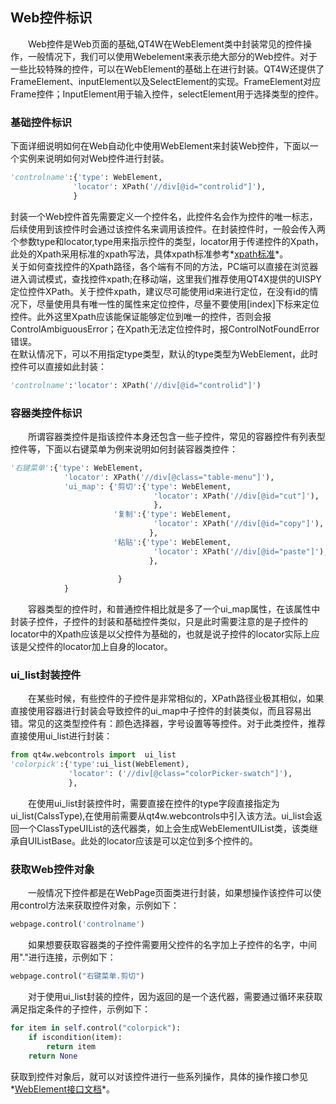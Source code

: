 
## Web控件标识

　　Web控件是Web页面的基础,QT4W在WebElement类中封装常见的控件操作，一般情况下，我们可以使用Webelement来表示绝大部分的Web控件。对于一些比较特殊的控件，可以在WebElement的基础上在进行封装。QT4W还提供了FrameElement、inputElement以及SelectElement的实现。FrameElement对应Frame控件；InputElement用于输入控件，selectElement用于选择类型的控件。

###  基础控件标识
下面详细说明如何在Web自动化中使用WebElement来封装Web控件，下面以一个实例来说明如何对Web控件进行封装。
```python
'controlname':{'type': WebElement,
              'locator': XPath('//div[@id="controlid"]'),
              }
```
封装一个Web控件首先需要定义一个控件名，此控件名会作为控件的唯一标志，后续使用到该控件时会通过该控件名来调用该控件。在封装控件时，一般会传入两个参数type和locator,type用来指示控件的类型，locator用于传递控件的Xpath，此处的Xpath采用标准的xpath写法，具体xpath标准参考*[xpath标准][2]*。</br>
关于如何查找控件的Xpath路径，各个端有不同的方法，PC端可以直接在浏览器进入调试模式，查找控件xpath;在移动端，这里我们推荐使用QT4X提供的UISPY定位控件XPath。关于控件xpath，建议尽可能使用id来进行定位，在没有id的情况下，尽量使用具有唯一性的属性来定位控件，尽量不要使用[index]下标来定位控件。此外这里Xpath应该能保证能够定位到唯一的控件，否则会报ControlAmbiguousError；在Xpath无法定位控件时，报ControlNotFoundError错误。</br>
 在默认情况下，可以不用指定type类型，默认的type类型为WebElement，此时控件可以直接如此封装：
```python
'controlname':'locator': XPath('//div[@id="controlid"]')
```
### 容器类控件标识
　　所谓容器类控件是指该控件本身还包含一些子控件，常见的容器控件有列表型控件等，下面以右键菜单为例来说明如何封装容器类控件：
```python
'右键菜单':{'type': WebElement,
            'locator': XPath('//div[@class="table-menu"]'),
            'ui_map': {'剪切':{'type': WebElement,
                                'locator': XPath('//div[@id="cut"]'),
                                },
                       '复制':{'type': WebElement,
                                'locator': XPath('//div[@id="copy"]'),
                               },
                       '粘贴':{'type': WebElement,
                                'locator': XPath('//div[@id="paste"]'),
                               },
                                  
                        }
            }
```
　　容器类型的控件时，和普通控件相比就是多了一个ui_map属性，在该属性中封装子控件，子控件的封装和基础控件类似，只是此时需要注意的是子控件的locator中的Xpath应该是以父控件为基础的，也就是说子控件的locator实际上应该是父控件的locator加上自身的locator。

### ui_list封装控件
　　在某些时候，有些控件的子控件是非常相似的，XPath路径业极其相似，如果直接使用容器进行封装会导致控件的ui_map中子控件的封装类似，而且容易出错。常见的这类型控件有：颜色选择器，字号设置等等控件。对于此类控件，推荐直接使用ui_list进行封装：
　　
```python
from qt4w.webcontrols import  ui_list
'colorpick':{'type':ui_list(WebElement),          
             'locator': ('//div[@class="colorPicker-swatch"]'),
             },
```
　　在使用ui_list封装控件时，需要直接在控件的type字段直接指定为ui_list(CalssType),在使用前需要从qt4w.webcontrols中引入该方法。ui_list会返回一个ClassTypeUIList的迭代器类，如上会生成WebElementUIList类，该类继承自UIListBase。此处的locator应该是可以定位到多个控件的。

### 获取Web控件对象

　　一般情况下控件都是在WebPage页面类进行封装，如果想操作该控件可以使用control方法来获取控件对象，示例如下：
```python
webpage.control('controlname')
```
　　如果想要获取容器类的子控件需要用父控件的名字加上子控件的名字，中间用"."进行连接，示例如下：
```python
webpage.control("右键菜单.剪切")
```
　　对于使用ui_list封装的控件，因为返回的是一个迭代器，需要通过循环来获取满足指定条件的子控件，示例如下：
```python
for item in self.control("colorpick"):
    if iscondition(item):
        return item
    return None
```
获取到控件对象后，就可以对该控件进行一些系列操作，具体的操作接口参见*[WebElement接口文档][1]*。</br>



  [1]: ../api/qt4w.html#module-qt4w.webcontrols
  [2]: https://www.w3schools.com/xml/xpath_intro.asp